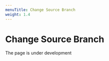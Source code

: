 ```yaml
---
menuTitle: Change Source Branch
weight: 1.4
---
```


# Change Source Branch

The page is under development
